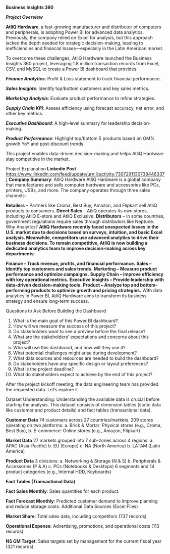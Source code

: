 ************Business Insights 360************

*******Project Overview*******

**AtliQ Hardware**, a fast-growing manufacturer and distributor of computers and peripherals, is adopting Power BI for advanced data analytics. Previously, the company relied on Excel for analysis, but this approach lacked the depth needed for strategic decision-making, leading to inefficiencies and financial losses—especially in the Latin American market.

To overcome these challenges, AtliQ Hardware launched the Business Insights 360 project, leveraging 1.8 million transaction records from Excel, CSV, and MySQL to create a Power BI dashboard that provides:

***Finance Analytics***: Profit & Loss statement to track financial performance.

***Sales Insights***: Identify top/bottom customers and key sales metrics.

***Marketing Analysis***: Evaluate product performance to refine strategies.

***Supply Chain KPI***: Assess efficiency using forecast accuracy, net error, and other key metrics.

***Executive Dashboard***: A high-level summary for leadership decision-making.

***Product Performance***: Highlight top/bottom 5 products based on GM% growth YoY and post-discount trends.

This project enables data-driven decision-making and helps AtliQ Hardware stay competitive in the market.

Project Explanation
**Linkedin Post** : https://www.linkedin.com/feed/update/urn:li:activity:7307291130738446337/
**Company Summary**: AtliQ Hardware
AtliQ Hardware is a global company that manufactures and sells computer hardware and accessories like PCs, printers, USBs, and more. The company operates through three sales channels:

**Retailers** – Partners like Croma, Best Buy, Amazon, and Flipkart sell AtliQ products to consumers.
**Direct Sales** – AtliQ operates its own stores, including AtliQ E-store and AtliQ Exclusive.
**Distributors** – In some countries, government regulations require sales through distributors like Neptune.
Why Analytics?
**AtliQ Hardware recently faced unexpected losses in the U.S. market due to decisions based on surveys, intuition, and basic Excel analysis. Meanwhile, competitors use advanced analytics to drive their business decisions. To remain competitive, AtliQ is now building a dedicated analytics team to improve decision-making across key departments**:

**Finance – Track revenue, profits, and financial performance.**
**Sales – Identify top customers and sales trends.**
**Marketing – Measure product performance and optimize campaigns.**
**Supply Chain – Improve efficiency with key operational metrics.**
**Executive Insights – Provide leadership with data-driven decision-making tools.**
**Product – Analyze top and bottom-performing products to optimize growth and pricing strategies.**
With data analytics in Power BI, AtliQ Hardware aims to transform its business strategy and ensure long-term success.

Questions to Ask Before Building the Dashboard
1) What is the main goal of this Power BI dashboard?.
2) How will we measure the success of this project?
3) Do stakeholders want to see a preview before the final release?
4) What are the stakeholders’ expectations and concerns about this project?
5) Who will use this dashboard, and how will they use it?
6) What potential challenges might arise during development?
7) What data sources and resources are needed to build the dashboard?
8) Do stakeholders have any specific design or layout preferences?
9) What is the project deadline?
10) What do stakeholders expect to achieve by the end of this project?

    
After the project kickoff meeting, the data engineering team has provided the requested data. Let’s explore it.

Dataset Understanding:
Understanding the available data is crucial before starting the analysis. This dataset consists of dimension tables (static data like customer and product details) and fact tables (transactional data).

**Customer Data**
74 customers across 27 countries/markets.
209 stores operating on two platforms: a. Brick & Mortar: Physical stores (e.g., Croma, Best Buy), b. E-commerce: Online stores (e.g., Amazon, Flipkart)

**Market Data**
27 markets grouped into 7 sub-zones across 4 regions: a. APAC (Asia-Pacific) b. EU (Europe) c. NA (North America) b. LATAM (Latin America)

**Product Data**
3 divisions: a. Networking & Storage (N & S) b. Peripherals & Accessories (P & A) c. PCs (Notebooks & Desktops)
6 segments and 14 product categories (e.g., Internal HDD, Keyboards)

**Fact Tables (Transactional Data)**

**Fact Sales Monthly**: Sales quantities for each product.

**Fact Forecast Monthly**: Predicted customer demand to improve planning and reduce storage costs.
Additional Data Sources (Excel Files)

**Market Share**: Total sales data, including competitors (737 records)

**Operational Expense**: Advertising, promotions, and operational costs (113 records)

**NS GM Target**: Sales targets set by management for the current fiscal year (321 records)
